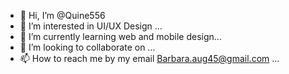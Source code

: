 - 👋 Hi, I’m @Quine556
- 👀 I’m interested in UI/UX Design ...
- 🌱 I’m currently learning web and mobile design...
- 💞️ I’m looking to collaborate on ...
- 📫 How to reach me by my email Barbara.aug45@gmail.com ...

<!---
Quine556/Quine556 is a ✨ special ✨ repository because its `README.md` (this file) appears on your GitHub profile.
You can click the Preview link to take a look at your changes.
--->
